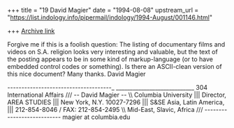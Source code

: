 +++
title = "19 David Magier"
date = "1994-08-08"
upstream_url = "https://list.indology.info/pipermail/indology/1994-August/001146.html"

+++
[Archive link](https://list.indology.info/pipermail/indology/1994-August/001146.html)

Forgive me if this is a foolish question: The listing of documentary
films and videos on S.A. religion looks very interesting and valuable,
but the text of the posting appears to be in some kind of
markup-language (or to have embedded control codes or something). Is
there an ASCII-clean version of this nice document?  Many thanks.
David Magier

-_-_-_-_-_-_-_-_-_-_-_-_-_-_-_-_-_-_-_-_-_-_-_-_-_-_-_-_-_-_-_-_-_-_-_-_-_
    ____________________________       304 International Affairs
  ///    -- David Magier --    \\\     Columbia University
 |||   Director, AREA STUDIES   |||    New York, N.Y. 10027-7296
 |||  S&SE Asia, Latin America, |||    212-854-8046 / FAX: 212-854-2495
  \\\ Mid-East, Slavic, Africa ///
    ---------------------------        magier at columbia.edu





